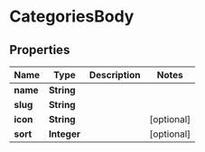 # CategoriesBody

## Properties
Name | Type | Description | Notes
------------ | ------------- | ------------- | -------------
**name** | **String** |  | 
**slug** | **String** |  | 
**icon** | **String** |  |  [optional]
**sort** | **Integer** |  |  [optional]
